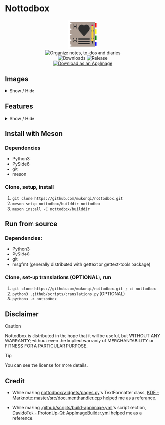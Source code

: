# Nottodbox

<p align="center">
    <img src="./share/icons/hicolor/96x96/apps/io.github.mukonqi.nottodbox.png" alt="Icon of Nottodbox"></img><br>
    <img src="https://img.shields.io/badge/Organize_notes,_to--dos_and_diaries-376296" alt="Organize notes, to-dos and diaries"></img><br>
    <img src="https://img.shields.io/github/downloads/mukonqi/nottodbox/total?label=Downloads" alt="Downloads"></img>
    <img src="https://img.shields.io/github/v/release/mukonqi/nottodbox?label=Release" alt="Release"><br>
    <a href="https://github.com/mukonqi/nottodbox/releases/latest"><img src="https://docs.appimage.org/_images/download-appimage-banner.svg" alt="Download as an AppImage" /></a>
</p>

## Images
<details>
<summary>Show / Hide</summary>

![Home](/.github/images/home.png)<br>
![Home (Dark)](/.github/images/home-dark.png)<br>
![Notes](/.github/images/notes.png)<br>
![Todos](/.github/images/todos.png)<br>
![Diaries](/.github/images/diaries.png)<br>
![Settings](/.github/images/settings.png)

</details>


## Features
<details>
<summary>Show / Hide</summary>

### Sidebar
> Quickly navigate document pages.
- A entry for searching in lists
- A list for open pages (when double-clicked it opens or focuses selected)
- A list for history (when double-clicked it opens or focuses selected)
- Deleting a item from history
- Clearing history
- Remember's it's status (visible / invisible), area in window (left / right), mode (fixed / floating)

### Home
> See some important things in startup.
- A welcome text
- A shortcut for keeping today's diary and focusing to it (optional)
- Listing to-dos
- Listing notes

### Notes
> Take notes.
- Two labels for showing selected notebook and note
- A entry for searching in list
- Listing notes
- When a notebook selected:
    - Creating note
    - Creating notebook
    - Resetting
    - Renaming
    - Resetting 
    - Deleting
    - Deleting all
    - Setting background color
    - Setting text color
- When a note selected:
    - Creating note
    - Creating notebook
    - Opening
    - Showing backup (manuel saves updates backups but auto-saves not)
    - Restoring content via backup (old content will be new backup)
    - Clearing content (old content will be new backup)
    - Renaming
    - Deleting
    - Deleting all
    - Setting background color
    - Setting text color

### To-dos
> Make to-do lists.
- A entry for searcing in list
- Two labels for showing selected notebook and note
- Listing to-dos
- When a to-do list selected:
    - Creating to-do
    - Creating to-do list
    - Resetting
    - Renaming
    - Resetting 
    - Deleting
    - Deleting all
    - Setting background color
    - Setting text color
- When a to-do selected:
    - Creating to-do
    - Creating to-do list
    - Changing status
    - Renaming
    - Resetting 
    - Deleting
    - Deleting all
    - Setting background color
    - Setting text color

### Diaries
> Keep diaries.
- A label for showing modification information
- A calendar for selecting a diary and highlighting it
- A shortcut for coming back to today
- When a diary selected:
    - Opening, if does not created yet create it
    - Showing backup (manuel saves updates backups but auto-saves not)
    - Restoring content via backup (old content will be new backup)
    - Clearing content (old content will be new backup)
    - Renaming
    - Deleting
    - Deleting all
    - Setting highlight color

### Documents
> Easily edit documents in a style.
- Text formatter (plain-text format does not supported):
    - Formatting selected section via cursor or word uncer cursor
    - Format options:
        - Bold
        - Italic
        - Underline
        - Strike through
        - Heading (6 levels)
        - List (4 options)
        - Alignment (3 options) (only for HTML format)
        - Table
        - Link
        - Text color (only for HTML format)
        - Background color (only for HTML format)
- Standart Qt's text edit box with opening links support
- Manuel saving
    - For triggering, click the "Save" button or accept the warning question when closing a document.
    - This can change backups except outdated diaries.
- Auto-saving
    - This triggered when the document content's changes.
    - This is disabled and can't be enabled for old diaries.
    - This can't change backups.
- Format options (plain-text, Markdown and HTML)

### Settings
> Customize Nottodbox.
- Appearance:
    - Setting style
    - Setting color scheme
    - Creating custom color schemes
- Shortcuts:
    - Option for auto adding start menu shortcut at every startup
    - Adding start menu shortcut
    - Deleting start menu shortcut     
- Sidebar:
    - Setting alternate row color for lists
- Notes:
    - Setting alternate row color for lists
    - Setting default background color for items
    - Setting default foreground color for item
    - Setting auto-save for documents
    - Setting format for documents
- To-dos:
    - Setting default background color for items
    - Setting default foreground color for items
- Diaries:
    - Setting default highlight color for items
    - Setting auto-save for documents
    - Setting format for documents
- About:
    - The icon and application name
    - Version
    - Link source codes
    - Developer
    - Copyright notification
    - License
    - License text
</details>


## Install with Meson
### Dependencies
- Python3
- PySide6
- git
- meson

### Clone, setup, install
1. ```git clone https://github.com/mukonqi/nottodbox.git```
2. ```meson setup nottodbox/builddir nottodbox```
3. ```meson install -C nottodbox/builddir```


## Run from source
### Dependencies:
- Python3
- PySide6
- git
- msgfmt (generally distributed with gettext or gettext-tools package)

### Clone, set-up translations (OPTIONAL), run
1. ```git clone https://github.com/mukonqi/nottodbox.git ; cd nottodbox```
2. ```python3 .github/scripts/translations.py``` (OPTIONAL)
3. ```python3 -m nottodbox```


## Disclaimer
> [!CAUTION] 
> Nottodbox is distributed in the hope that it will be useful, but WITHOUT ANY WARRANTY; without even the implied warranty of MERCHANTABILITY or FITNESS FOR A PARTICULAR PURPOSE.

> [!TIP]
> You can see the license for more details.


## Credit
- While making [nottodbox/widgets/pages.py](./nottodbox/widgets/pages.py)'s TextFormatter class, [KDE - Marknote: master/src/documenthandler.cpp](https://invent.kde.org/office/marknote/-/blob/master/src/documenthandler.cpp) helped me as a referance.

- While making [.github/scripts/build-appimage.yml](.github/scripts/build-appimage.yml)'s script section, [DavidoTek - ProtonUp-Qt: AppImageBuilder.yml](https://github.com/DavidoTek/ProtonUp-Qt/blob/main/AppImageBuilder.yml) helped me as a reference.